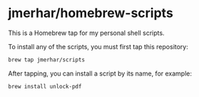 # jmerhar/homebrew-scripts

This is a Homebrew tap for my personal shell scripts.

To install any of the scripts, you must first tap this repository:

```bash
brew tap jmerhar/scripts
```

After tapping, you can install a script by its name, for example:

```bash
brew install unlock-pdf
